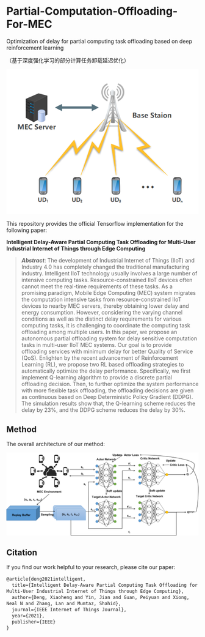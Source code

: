 # Partial-Computation-Offloading-For-MEC
Optimization of delay for partial computing task offloading based on deep reinforcement learning

（基于深度强化学习的部分计算任务卸载延迟优化）

<img src="resources/fig1.png"/>

This repository provides the official Tensorflow implementation for the following paper:

**Intelligent Delay-Aware Partial Computing Task Offloading for Multi-User Industrial Internet of Things through Edge Computing**

> ***Abstract***: The development of Industrial Internet of Things (IIoT) and Industry 4.0 has completely changed the traditional manufacturing industry. Intelligent IIoT technology usually involves a large number of intensive computing tasks. Resource-constrained IIoT devices often cannot meet the real-time requirements of these tasks. As a promising paradigm, Mobile Edge Computing (MEC) system migrates the computation intensive tasks from resource-constrained IIoT devices to nearby MEC servers, thereby obtaining lower delay and energy consumption. However, considering the varying channel conditions as well as the distinct delay requirements for various computing tasks, it is challenging to coordinate the computing task offloading among multiple users. In this paper, we propose an autonomous partial offloading system for delay sensitive computation tasks in multi-user IIoT MEC systems. Our goal is to provide offloading services with minimum delay for better Quality of Service (QoS). Enlighten by the recent advancement of Reinforcement Learning (RL), we propose two RL based offloading strategies to automatically optimize the delay performance. Specifically, we first implement Q-learning algorithm to provide a discrete partial offloading decision. Then, to further optimize the system performance with more flexible task offloading, the offloading decisions are given as continuous based on Deep Deterministic Policy Gradient (DDPG). The simulation results show that, the Q-learning scheme reduces the delay by 23%, and the DDPG scheme reduces the delay by 30%.

## Method
The overall architecture of our method:

<img src="resources/fig2.png"/>

## Citation

If you find our work helpful to your research, please cite our paper:

```
@article{deng2021intelligent,
  title={Intelligent Delay-Aware Partial Computing Task Offloading for Multi-User Industrial Internet of Things through Edge Computing},
  author={Deng, Xiaoheng and Yin, Jian and Guan, Peiyuan and Xiong, Neal N and Zhang, Lan and Mumtaz, Shahid},
  journal={IEEE Internet of Things Journal},
  year={2021},
  publisher={IEEE}
}
```